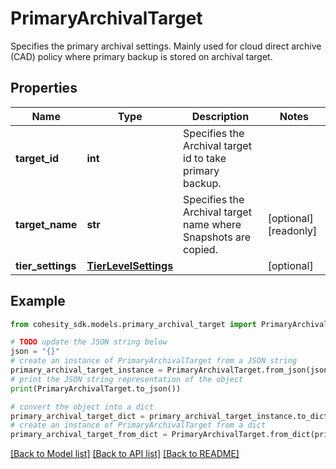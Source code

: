 # PrimaryArchivalTarget

Specifies the primary archival settings. Mainly used for cloud direct archive (CAD) policy where primary backup is stored on archival target.

## Properties

Name | Type | Description | Notes
------------ | ------------- | ------------- | -------------
**target_id** | **int** | Specifies the Archival target id to take primary backup. | 
**target_name** | **str** | Specifies the Archival target name where Snapshots are copied. | [optional] [readonly] 
**tier_settings** | [**TierLevelSettings**](TierLevelSettings.md) |  | [optional] 

## Example

```python
from cohesity_sdk.models.primary_archival_target import PrimaryArchivalTarget

# TODO update the JSON string below
json = "{}"
# create an instance of PrimaryArchivalTarget from a JSON string
primary_archival_target_instance = PrimaryArchivalTarget.from_json(json)
# print the JSON string representation of the object
print(PrimaryArchivalTarget.to_json())

# convert the object into a dict
primary_archival_target_dict = primary_archival_target_instance.to_dict()
# create an instance of PrimaryArchivalTarget from a dict
primary_archival_target_from_dict = PrimaryArchivalTarget.from_dict(primary_archival_target_dict)
```
[[Back to Model list]](../README.md#documentation-for-models) [[Back to API list]](../README.md#documentation-for-api-endpoints) [[Back to README]](../README.md)


